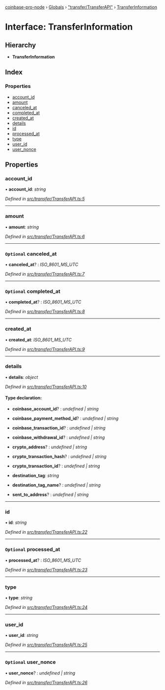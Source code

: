 [coinbase-pro-node](../README.md) › [Globals](../globals.md) › ["transfer/TransferAPI"](../modules/_transfer_transferapi_.md) › [TransferInformation](_transfer_transferapi_.transferinformation.md)

# Interface: TransferInformation

## Hierarchy

- **TransferInformation**

## Index

### Properties

- [account_id](_transfer_transferapi_.transferinformation.md#account_id)
- [amount](_transfer_transferapi_.transferinformation.md#amount)
- [canceled_at](_transfer_transferapi_.transferinformation.md#optional-canceled_at)
- [completed_at](_transfer_transferapi_.transferinformation.md#optional-completed_at)
- [created_at](_transfer_transferapi_.transferinformation.md#created_at)
- [details](_transfer_transferapi_.transferinformation.md#details)
- [id](_transfer_transferapi_.transferinformation.md#id)
- [processed_at](_transfer_transferapi_.transferinformation.md#optional-processed_at)
- [type](_transfer_transferapi_.transferinformation.md#type)
- [user_id](_transfer_transferapi_.transferinformation.md#user_id)
- [user_nonce](_transfer_transferapi_.transferinformation.md#optional-user_nonce)

## Properties

### account_id

• **account_id**: _string_

_Defined in [src/transfer/TransferAPI.ts:5](https://github.com/bennyn/coinbase-pro-node/blob/ea7299d/src/transfer/TransferAPI.ts#L5)_

---

### amount

• **amount**: _string_

_Defined in [src/transfer/TransferAPI.ts:6](https://github.com/bennyn/coinbase-pro-node/blob/ea7299d/src/transfer/TransferAPI.ts#L6)_

---

### `Optional` canceled_at

• **canceled_at**? : _ISO_8601_MS_UTC_

_Defined in [src/transfer/TransferAPI.ts:7](https://github.com/bennyn/coinbase-pro-node/blob/ea7299d/src/transfer/TransferAPI.ts#L7)_

---

### `Optional` completed_at

• **completed_at**? : _ISO_8601_MS_UTC_

_Defined in [src/transfer/TransferAPI.ts:8](https://github.com/bennyn/coinbase-pro-node/blob/ea7299d/src/transfer/TransferAPI.ts#L8)_

---

### created_at

• **created_at**: _ISO_8601_MS_UTC_

_Defined in [src/transfer/TransferAPI.ts:9](https://github.com/bennyn/coinbase-pro-node/blob/ea7299d/src/transfer/TransferAPI.ts#L9)_

---

### details

• **details**: _object_

_Defined in [src/transfer/TransferAPI.ts:10](https://github.com/bennyn/coinbase-pro-node/blob/ea7299d/src/transfer/TransferAPI.ts#L10)_

#### Type declaration:

- **coinbase_account_id**? : _undefined | string_

- **coinbase_payment_method_id**? : _undefined | string_

- **coinbase_transaction_id**? : _undefined | string_

- **coinbase_withdrawal_id**? : _undefined | string_

- **crypto_address**? : _undefined | string_

- **crypto_transaction_hash**? : _undefined | string_

- **crypto_transaction_id**? : _undefined | string_

- **destination_tag**: _string_

- **destination_tag_name**? : _undefined | string_

- **sent_to_address**? : _undefined | string_

---

### id

• **id**: _string_

_Defined in [src/transfer/TransferAPI.ts:22](https://github.com/bennyn/coinbase-pro-node/blob/ea7299d/src/transfer/TransferAPI.ts#L22)_

---

### `Optional` processed_at

• **processed_at**? : _ISO_8601_MS_UTC_

_Defined in [src/transfer/TransferAPI.ts:23](https://github.com/bennyn/coinbase-pro-node/blob/ea7299d/src/transfer/TransferAPI.ts#L23)_

---

### type

• **type**: _string_

_Defined in [src/transfer/TransferAPI.ts:24](https://github.com/bennyn/coinbase-pro-node/blob/ea7299d/src/transfer/TransferAPI.ts#L24)_

---

### user_id

• **user_id**: _string_

_Defined in [src/transfer/TransferAPI.ts:25](https://github.com/bennyn/coinbase-pro-node/blob/ea7299d/src/transfer/TransferAPI.ts#L25)_

---

### `Optional` user_nonce

• **user_nonce**? : _undefined | string_

_Defined in [src/transfer/TransferAPI.ts:26](https://github.com/bennyn/coinbase-pro-node/blob/ea7299d/src/transfer/TransferAPI.ts#L26)_
